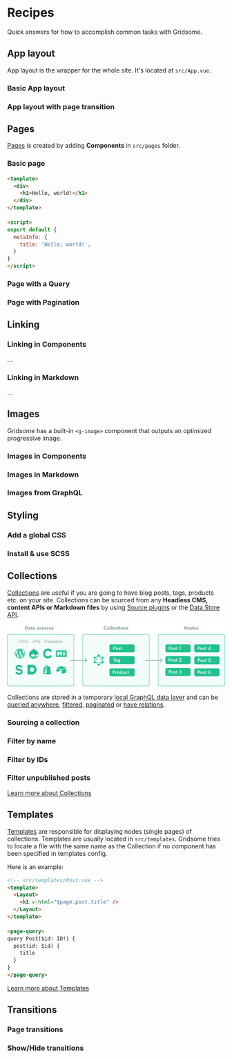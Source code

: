 # Recipes

Quick answers for how to accomplish common tasks with Gridsome.

## App layout
App layout is the wrapper for the whole site. It's located at `src/App.vue`.

### Basic App layout

### App layout with page transition


## Pages
[Pages](/docs/pages/) is created by adding **Components** in `src/pages` folder.


### Basic page

```html
<template>
  <div>
    <h1>Hello, world!</h1>
  </div>
</template>

<script>
export default {
  metaInfo: {
    title: 'Hello, world!',
  }
}
</script>
```

### Page with a Query

### Page with Pagination

## Linking


### Linking in Components
...

### Linking in Markdown
...

## Images
Gridsome has a built-in `<g-image>` component that outputs an optimized progressive image.

### Images in Components

### Images in Markdown

### Images from GraphQL


## Styling

### Add a global CSS

### Install & use SCSS



## Collections
[Collections](/docs/collections/) are useful if you are going to have blog posts, tags, products etc. on your site. Collections can be sourced from any **Headless CMS, content APIs or Markdown files** by using [Source plugins](/plugins) or the [Data Store API](/docs/data-store-api/).

![Collections](./images/node-pages.png)

Collections are stored in a temporary [local GraphQL data layer](/docs/data-layer/) and can be [queried anywhere](/docs/querying-data/), [filtered](/docs/filtering-data/), [paginated](/docs/pagination/) or [have relations](/docs/taxonomies/).

### Sourcing a collection


### Filter by name

### Filter by IDs

### Filter unpublished posts


[Learn more about Collections](/docs/collections/)

## Templates
[Templates](/docs/templates/) are responsible for displaying nodes (single pages) of collections. Templates are usually located in `src/templates`. Gridsome tries to locate a file with the same name as the Collection if no component has been specified in templates config.

Here is an example:

```html
<!-- src/templates/Post.vue -->
<template>
  <Layout>
  	<h1 v-html="$page.post.title" />
  </Layout>
</template>

<page-query>
query Post($id: ID!) {
  post(id: $id) {
    title
  }
}
</page-query>
```

[Learn more about Templates](/docs/templates/)


## Transitions

### Page transitions

### Show/Hide transitions
